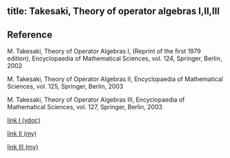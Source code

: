 title: Takesaki, Theory of operator algebras I,II,III 
---

## Reference

M. Takesaki, Theory of Operator Algebras I, (Reprint of the first 1979 edition), Encyclopaedia of Mathematical Sciences, vol. 124, Springer, Berlin, 2002


M. Takesaki, Theory of Operator Algebras II,  Encyclopaedia of Mathematical Sciences, vol. 125, Springer, Berlin, 2003



M. Takesaki, Theory of Operator Algebras III,  Encyclopaedia of Mathematical Sciences, vol. 127, Springer, Berlin, 2003

[link I (vdoc)](https://vdoc.pub/documents/theory-of-operator-algebras-1-3v1afgct0ieg)

[link II (my)](https://drive.google.com/file/d/1_P0C44qVcolRL7PuSd78Aelfb3jNCBcg/view?usp=sharing)

[link III (my)](https://drive.google.com/file/d/1XGsETjCG0qRabblPSCH8leIpXcz0RlCC/view?usp=sharing)


